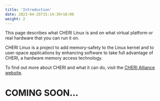 ```yaml
---
title: 'Introduction'
date: 2023-04-25T15:14:39+10:00
weight: 2
---
```


This page describes what CHERI Linux is and on what virtual platform or real hardware that you can run it on.

<!--more-->

CHERI Linux is a project to add memory-safety to the Linux kernel and to user-space applications by enhancing software to take full advantage of CHERI, a hardware memory access technology.

To find out more about CHERI and what it can do, visit the [CHERI Alliance website](https://cheri-alliance.org/).

# COMING SOON...
